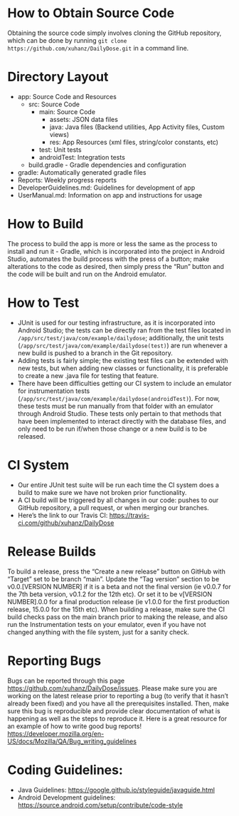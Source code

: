 # How to Obtain Source Code
Obtaining the source code simply involves cloning the GitHub repository, which can be done by running `git clone https://github.com/xuhanz/DailyDose.git` in a command line.

# Directory Layout
* app: Source Code and Resources<br>
	* src: Source Code<br>
		* main: Source Code<br>
			* assets: JSON data files<br>
			* java: Java files (Backend utilities, App Activity files, Custom views)<br>
			* res: App Resources (xml files, string/color constants, etc)<br>
		* test: Unit tests <br>
		* androidTest: Integration tests <br>
	* build.gradle - Gradle dependencies and configuration<br>
* gradle: Automatically generated gradle files<br>
* Reports: Weekly progress reports<br>
* DeveloperGuidelines.md: Guidelines for development of app<br>
* UserManual.md: Information on app and instructions for usage<br>

# How to Build
The process to build the app is more or less the same as the process to install and run it - Gradle, which is incorporated into the project in Android Studio, automates the build process with the press of a button; make alterations to the code as desired, then simply press the “Run” button and the code will be built and run on the Android emulator.

# How to Test
- JUnit is used for our testing infrastructure, as it is incorporated into Android Studio; the tests can be directly ran from the test files located in `/app/src/test/java/com/example/dailydose`; additionally, the unit tests (`/app/src/test/java/com/example/dailydose(test)`) are run whenever a new build is pushed to a branch in the Git repository.<br>
- Adding tests is fairly simple; the existing test files can be extended with new tests, but when adding new classes or functionality, it is preferable to create a new .java file for testing that feature.<br>
- There have been difficulties getting our CI system to include an emulator for instrumentation tests (`/app/src/test/java/com/example/dailydose(androidTest)`). For now, these tests must be run manually from that folder with an emulator through Android Studio. These tests only pertain to that methods that have been implemented to interact directly with the database files, and only need to be run if/when those change or a new build is to be released.<br>

# CI System
- Our entire JUnit test suite will be run each time the CI system does a build to make sure we have not broken prior functionality. <br>
- A CI build will be triggered by all changes in our code: pushes to our GitHub repository, a pull request, or when merging our branches. <br>
- Here’s the link to our Travis CI: https://travis-ci.com/github/xuhanz/DailyDose <br>

# Release Builds
To build a release, press the “Create a new release” button on GitHub with “Target” set to be branch “main”. Update the “Tag version” section to be v0.0.[VERSION NUMBER] if it is a beta and not the final version (ie v0.0.7 for the 7th beta version, v0.1.2 for the 12th etc). Or set it to be v[VERSION NUMBER].0.0 for a final production release (ie v1.0.0 for the first production release, 15.0.0 for the 15th etc). When building a release, make sure the CI build checks pass on the main branch prior to making the release, and also run the Instrumentation tests on your emulator, even if you have not changed anything with the file system, just for a sanity check.

# Reporting Bugs
Bugs can be reported through this page https://github.com/xuhanz/DailyDose/issues. Please make sure you are working on the latest release prior to reporting a bug (to verify that it hasn’t already been fixed) and you have all the prerequisites installed. Then, make sure this bug is reproducible and provide clear documentation of what is happening as well as the steps to reproduce it. Here is a great resource for an example of how to write good bug reports! https://developer.mozilla.org/en-US/docs/Mozilla/QA/Bug_writing_guidelines 

# Coding Guidelines:
- Java Guidelines: https://google.github.io/styleguide/javaguide.html <br>
- Android Development guidelines: https://source.android.com/setup/contribute/code-style <br>



